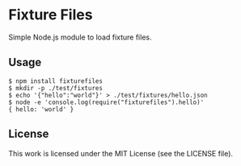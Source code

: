 # Fixture Files

Simple Node.js module to load fixture files.

## Usage

``` console
$ npm install fixturefiles
$ mkdir -p ./test/fixtures
$ echo '{"hello":"world"}' > ./test/fixtures/hello.json
$ node -e 'console.log(require("fixturefiles").hello)'
{ hello: 'world' }
```

## License

This work is licensed under the MIT License (see the LICENSE file).
